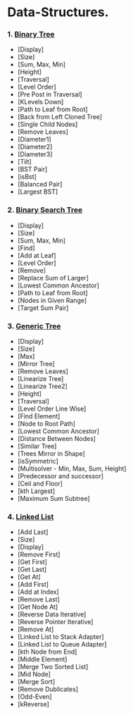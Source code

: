 # Data-Structures.

### 1. [Binary Tree](https://github.com/Utsavd7/Data-Structures/blob/main/Binary%20Tree/BinaryTree.java)

- [Display]
- [Size]
- [Sum, Max, Min]
- [Height]
- [Traversal]
- [Level Order]
- [Pre Post in Traversal]
- [KLevels Down]
- [Path to Leaf from Root]
- [Back from Left Cloned Tree]
- [Single Child Nodes]
- [Remove Leaves]
- [Diameter1]
- [Diameter2]
- [Diameter3]
- [Tilt]
- [BST Pair]
- [isBst]
- [Balanced Pair]
- [Largest BST]


### 2. [Binary Search Tree](https://github.com/Utsavd7/Data-Structures/blob/main/Binary%20Search%20Tree/BST.java)

- [Display]
- [Size]
- [Sum, Max, Min]
- [Find]
- [Add at Leaf]
- [Level Order]
- [Remove]
- [Replace Sum of Larger]
- [Lowest Common Ancestor]
- [Path to Leaf from Root]
- [Nodes in Given Range]
- [Target Sum Pair]

### 3. [Generic Tree](https://github.com/Utsavd7/Data-Structures/blob/main/Generic%20Tree/GenericTree.java)

- [Display]
- [Size]
- [Max]
- [Mirror Tree]
- [Remove Leaves]
- [Linearize Tree]
- [Linearize Tree2]
- [Height]
- [Traversal]
- [Level Order Line Wise]
- [Find Element]
- [Node to Root Path]
- [Lowest Common Ancestor]
- [Distance Between Nodes]
- [Similar Tree]
- [Trees Mirror in Shape]
- [isSymmetric]
- [Multisolver - Min, Max, Sum, Height]
- [Predecessor and successor]
- [Ceil and Floor]
- [kth Largest]
- [Maximum Sum Subtree]

### 4. [Linked List](https://github.com/Utsavd7/Data-Structures/blob/main/Linked%20List/LinkedList.java)

- [Add Last]
- [Size]
- [Display]
- [Remove First]
- [Get First]
- [Get Last]
- [Get At]
- [Add First]
- [Add at Index]
- [Remove Last]
- [Get Node At]
- [Reverse Data Iterative]
- [Reverse Pointer Iterative]
- [Remove At]
- [Linked List to Stack Adapter]
- [Linked List to Queue Adapter]
- [kth Node from End]
- [Middle Element]
- [Merge Two Sorted List]
- [Mid Node]
- [Merge Sort]
- [Remove Dublicates]
- [Odd-Even]
- [kReverse]
